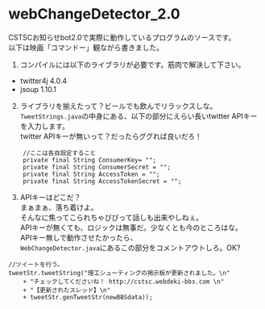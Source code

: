 # webChangeDetector_2.0
CSTSCお知らせbot2.0で実際に動作しているプログラムのソースです。    
以下は映画「コマンドー」観ながら書きました。  

1. コンパイルには以下のライブラリが必要です。筋肉で解決して下さい。
- twitter4j 4.0.4
- jsoup 1.10.1
  
2. ライブラリを揃えたって？ビールでも飲んでリラックスしな。  
`TweetStrings.java`の中身にある、以下の部分にえらい長いtwitter APIキーを入力します。  
twitter APIキーが無いって？だったらググれば良いだろ！

```
    //ここは各自設定すること
    private final String ConsumerKey= "";
    private final String ConsumerSecret = "";
    private final String AccessToken = "";
    private final String AccessTokenSecret = "";
```

3. APIキーはどこだ？  
まぁまぁ、落ち着けよ。  
そんなに焦ってこられちゃびびって話しも出来やしねぇ。  
APIキーが無くても、ロジックは無事だ。少なくとも今のところはな。  
APIキー無しで動作させたかったら、  
`WebChangeDetector.java`にあるこの部分をコメントアウトしろ。OK?
```
//ツイートを行う。 
tweetStr.tweetString("理工シューティングの掲示板が更新されました。\n"
    + "チェックしてくださいね！ http://cstsc.webdeki-bbs.com \n"
    + "【更新されたスレッド】\n"
    + tweetStr.genTweetStr(newBBSdata));
```
